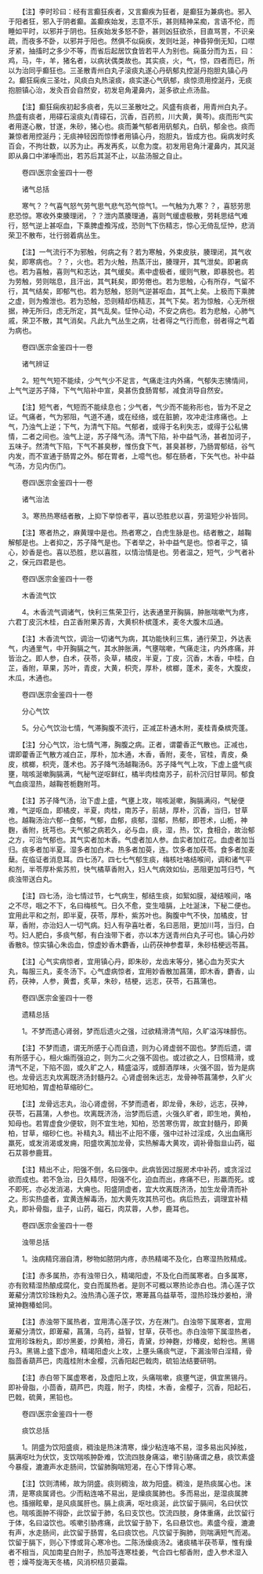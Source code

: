 <!-- { "loadSidebar": true } -->
　　【注】李时珍曰：经有言癫狂疾者，又言癫疾为狂者，是癫狂为兼病也。邪入于阳者狂，邪入于阴者癫。盖癫疾始发，志意不乐，甚则精神呆痴，言语不伦，而睡如平时，以邪并于阴也。狂疾始发多怒不卧，甚则凶狂欲杀，目直骂詈，不识亲疏，而夜多不卧，以邪并于阳也。然俱不似痫疾，发则吐涎，神昏猝倒无知，口噤牙紧，抽搐时之多少不等，而省后起居饮食皆若平人为别也。痫虽分而为五，曰：鸡，马，牛，羊，猪名者，以病状偶类故也。其实痰，火，气，惊，四者而巳，所以为治同乎癫狂也。三圣散青州白丸子滚痰丸遂心丹矾郁丸控涎丹抱胆丸镇心丹2。癫狂痫疾三圣吐，风痰白丸热滚痰，痰实遂心气矾郁，痰惊须用控涎丹，无痰抱胆镇心治，发灸百会自然安，初发皂角灌鼻内，涎多欲止点汤盐。

　　【注】癫狂痫疾初起多痰者，先以三圣散吐之。风盛有痰者，用青州白丸子。热盛有痰者，用礞石滚痰丸(青礞石，沉香，百药煎，川大黄，黄芩)。痰而形气实者用遂心散，甘遂，朱砂，猪心也。痰而兼气郁者用矾郁丸，白矾，郁金也。痰而兼惊者用控涎丹；无痰神轻因而惊悸者用镇心丹，抱胆丸，皆成方也。痫病发时炙百会，不拘壮数，以苏为止。再发再炙，以愈为度。初发用皂角汁灌鼻内，其风涎即从鼻口中涕唾而出，若苏后其涎不止，以盐汤服之自止。

　　卷四\医宗金鉴四十一卷

　　诸气总括

　　寒气？？气喜气怒气劳气思气悲气恐气惊气1。一气触为九寒？？，喜怒劳思悲恐惊。寒收外束腠理闭，？？泄内蒸腠理通，喜则气缓虚极散，劳耗思结气难行，怒气逆上甚呕血，下乘脾虚飧泻成，恐则气下伤精志，惊心无倚乱怔忡，悲消荣卫不散布，壮行弱着病丛生。

　　【注】一气流行不为邪触，何病之有？若为寒触，外束皮肤，腠理闭，其气收矣，即寒病也。？？，火也。若为火触，热蒸汗出，腠理开，其气泄矣。即暑病也。若为喜触，喜则气和志达，其气缓矣。素中虚极者，缓则气散，即暴脱也。若为劳触，劳则喘息，且汗出，其气耗矣，即劳倦也。若为思触，心有所存，气留不行，其气结矣，即郁气也。若为怒触，怒则气逆甚呕血，其气上矣。上极而下乘脾之虚，则为飧泄也。若为恐触，恐则精却伤精志，其气下矣。若为惊触，心无所根据，神无所归，虑无所定，其气乱矣。怔忡心动，不安之病也。若为悲触，心肺气戚，荣卫不散，其气消矣。凡此九气丛生之病，壮者得之气行而愈，弱者得之气着为病也。

　　卷四\医宗金鉴四十一卷

　　诸气辨证

　　2。短气气短不能续，少气气少不足言，气痛走注内外痛，气郁失志怫情间，上气气逆苏子降，下气气陷补中宣，臭甚伤食肠胃郁，减食消导自然安。

　　【注】短气者，气短而不能续息也；少气者，气少而不能称形也，皆为不足之证。气痛者，气为邪阻，气道不通，或在经络，或在脏腑，攻冲走注疼痛也。上气，乃浊气上逆；下气，为清气下陷。气郁者，或得于名利失志，或得于公私怫情，二者之间也。浊气上逆，苏子降气汤。清气下陷，补中益气汤，甚者加诃子，五味子。然清气下陷，下气不甚臭秽，惟伤食下气，甚臭甚秽，乃肠胃郁结，谷气内发，而不宣通于肠胃之外。郁在胃者，上噫气也。郁在肠者，下矢气也。补中益气汤，方见内伤门。

　　卷四\医宗金鉴四十一卷

　　诸气治法

　　3。寒热热寒结者散，上抑下举惊者平，喜以恐胜悲以喜，劳温短少补皆同。

　　【注】寒者热之，麻黄理中是也。热者寒之，白虎生脉是也。结者散之，越鞠解郁是也。上者抑之，苏子降气是也。下者举之，补中益气是也。惊者平之，镇心，妙香是也。喜以恐胜，悲以喜胜，以情治情是也。劳者温之，短气，少气者补之，保元四君是也。

　　卷四\医宗金鉴四十一卷

　　木香流气饮

　　4。木香流气调诸气，快利三焦荣卫行，达表通里开胸膈，肿胀喘嗽气为疼，六君丁皮沉木桂，白芷香附果苏青，大黄枳朴槟蓬术，麦冬大腹木瓜通。

　　【注】木香流气饮，调治一切诸气为病，其功能快利三焦，通行荣卫，外达表气，内通里气，中开胸膈之气，其水肿胀满，气壅喘嗽，气痛走注，内外疼痛，并皆治之。即人参，白术，茯苓，灸草，橘皮，半夏，丁皮，沉香，木香，中桂，白芷，香附，草果，苏叶，青皮，大黄，枳壳，厚朴，槟榔，蓬术，麦冬，大腹皮，木瓜，木通也。

　　卷四\医宗金鉴四十一卷

　　分心气饮

　　5。分心气饮治七情，气滞胸腹不流行，正减芷朴通木附，麦桂青桑槟壳蓬。

　　【注】分心气饮，治七情气滞，胸腹之病。正者，谓藿香正气散也。正减也，谓即藿香正气散方减白芷，厚朴，加木通，木香，香附，麦冬，官桂，青皮，桑皮，槟榔，枳壳，蓬术也。苏子降气汤越鞠汤6。苏子降气气上攻，下虚上盛气痰壅，喘咳涎嗽胸膈满，气秘气逆呕鲜红，橘半肉桂南苏子，前朴沉归甘草同。郁食气血痰湿热，越鞠苍栀麴附芎。

　　【注】苏子降气汤，治下虚上盛，气壅上攻，喘咳涎嗽，胸膈满闷，气秘便难，气逆呕血，即橘皮，半夏，肉桂，南苏子，前胡，厚朴，沉香，当归，甘草也。越鞠汤治六郁--食郁，气郁，血郁，痰郁，湿郁，热郁，即苍术，山栀，神麴，香附，抚芎也。夫气郁之病若久，必与血，痰，湿，热，饮，食相合，故治郁之方，可治气郁也。其气实者加木香。气虚者加人参。血实者加红花。血虚者加当归。痰多者加半夏。湿多者加白术。热多者加萸，连。饮多者加茯苓。食多者加麦蘖。在临证者消息耳。四七汤7。四七七气郁生痰，梅核吐咯结喉间，调和诸气平和剂，半苓厚朴紫苏煎，快气橘草香附入，妇人气病效如仙，恶阻更加芎归芍，气痰浊带送白丸。

　　【注】四七汤，治七情过节，七气病生，郁结生痰，如絮如膜，凝结喉间，咯之不尽，咽之不下，名曰梅核气。日久不愈，变生噎膈，上吐涎沫，下秘二便也。宜用此平和之剂，即半夏，茯苓，厚朴，紫苏叶也。胸腹中气不快，加橘皮，甘草，香附，亦治妇人一切气病。妇人有孕喜吐者，名曰恶阻，更加川芎，当归，白芍。妇人肥白，多痰气郁，有白浊带下者，亦以本方送青州白丸子可也。镇心丹妙香散8。惊实镇心朱齿血，惊虚妙香木麝香，山药茯神参耆草，朱砂桔梗远苓菖。

　　【注】心气实病惊者，宜用镇心丹，即朱砂，龙齿末等分，猪心血为芡实大丸，每服三丸，麦冬汤下。心气虚病惊者，宜用妙香散加菖蒲，即木香，麝香，山药，茯神，人参，黄耆，炙草，朱砂，桔梗，远志，茯苓，石菖蒲也。

　　卷四\医宗金鉴四十一卷

　　遗精总括

　　1。不梦而遗心肾弱，梦而后遗火之强，过欲精滑清气陷，久旷溢泻味醇伤。

　　【注】不梦而遗，谓无所感于心而自遗，则为心肾虚弱不固也。梦而后遗，谓有所感于心，相火煽而强迫之，则为二火之强不固也。或过欲之人，日惯精滑，或清气不足，下陷不固，或久旷之人，精盛溢泻，或醇酒厚味，火强不固，皆为是病也。龙骨远志丸坎离既济汤封髓丹2。心肾虚弱朱远志，龙骨神苓菖蒲参，久旷火旺地知柏，胃虚柏草缩砂仁。

　　【注】龙骨远志丸，治心肾虚弱，不梦而遗者，即龙骨，朱砂，远志，茯神，茯苓，石菖蒲，人参也。坎离既济汤，治梦而后遗，火强久旷者，即生地，黄柏，知母也。若胃虚食少便软，则不宜生地，知柏，恐苦寒伤胃，故宜封髓丹，即黄柏，甘草，缩砂仁也。补精丸3。精出不止阳不痿，强中过补过淫成，久出血痛形羸死，或发消渴或发痈，阳盛坎离加龙骨，实热解毒大黄攻，调补骨脂韭山药，磁石苁蓉参鹿茸。

　　【注】精出不止，阳强不倒，名曰强中。此病皆因过服房术中补药，或贪淫过欲而成也。若不急治，日久精尽，阳强不化，迫血而出，疼痛不巳，形羸而死。或不即死，亦必发消渴，大痈也。阳盛阴虚者，宜大坎离既济汤，加生龙骨清而补之。形实热盛者，宜黄连解毒汤，加大黄先攻其热可也。病后热去，调理宜补精丸，即补骨脂，韭子，山药，磁石，肉苁蓉，人参，鹿耳也。

　　卷四\医宗金鉴四十一卷

　　浊带总括

　　1。浊病精窍溺自清，秽物如脓阴内疼，赤热精竭不及化，白寒湿热败精成。

　　【注】赤多属热，亦有浊带日久，精竭阳虚，不及化白而属寒者。白多属寒，亦有败精湿热酿成腐化，变白而属热者。是则不可概以寒热论赤白也。清心莲子饮萆薢分清饮珍珠粉丸2。浊热清心莲子饮，寒萆菖乌益草苓，湿热珍珠炒姜柏，滑黛神麴椿蛤同。

　　【注】赤浊带下属热者，宜用清心莲子饮，方在淋门。白浊带下属寒者，宜用萆薢分清饮，即萆薢，菖蒲，乌药，益智，甘草，茯苓也。赤白浊带下属湿热者，宜用珍珠粉丸，即炒黑姜，炒黄柏，滑石，青黛，炒神麴，炒椿皮，蛤粉也。黑锡丹3。黑锡上盛下虚冷，精竭阳虚火上攻，上壅头痛痰气逆，下漏浊带白淫精，骨脂茴香葫芦巴，肉蔻桂附木金樱，沉香阳起巴戟肉，硫铅法结要研明。

　　【注】赤白带下属虚寒者，及虚阳上攻，头痛喘嗽，痰壅气逆，俱宜黑锡丹。即补骨脂，小茴香，葫芦巴，肉蔻，附子，肉桂，木香，金樱子，沉香，阳起石，巴戟，硫黄，黑铅也。

　　卷四\医宗金鉴四十一卷

　　痰饮总括

　　1。阴盛为饮阳盛痰，稠浊是热沫清寒，燥少粘连咯不易，湿多易出风掉胘，膈满呕吐为伏饮，支饮喘咳肿卧难，饮流四肢身痛溢，嗽引胁痛谓之悬，痰饮素盛今暴瘦，漉漉声水走肠间，饮留肺胸喘短渴，在心下悸背心寒。

　　【注】饮则清稀，故为阴盛。痰则稠浊，故为阳盛。稠浊，是热痰属心也。沫清，是寒痰属肾也。少而粘连咯不易出，是燥痰属肺也。多而易出，是湿痰属脾也。搐搦眩晕，是风痰属肝也。膈上痰满，呕吐痰涎，此饮留于膈间，名曰伏饮也。喘咳面肿不得卧，此饮留于肺，名曰支饮也。饮流四肢，身体重痛，此饮留行于体，名曰溢饮也。咳嗽引胁疼痛，此饮留于胁下，名曰悬饮也。素盛今瘦，漉漉有声，水走肠间，此饮留于肠胃，名曰痰饮也。凡饮留于胸肺，则喘满短气而渴。饮留于膈下，则心下悸或背心寒冷也。二陈汤燥痰汤2。诸痰橘半茯苓草，惟有燥者不相当，风加南星白附子，热加芩连寒桂姜，气合四七郁香附，虚入参术湿入苍；燥芩旋海天冬橘，风消枳桔贝蒌霜。

